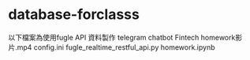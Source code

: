 # database-forclasss
以下檔案為使用fugle API 資料製作 telegram chatbot
Fintech homework影片.mp4
config.ini
fugle_realtime_restful_api.py
homework.ipynb
